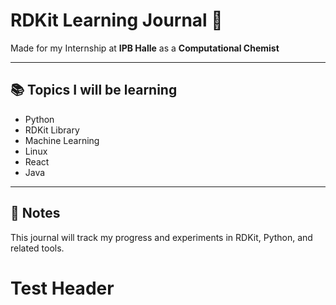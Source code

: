 # RDKit Learning Journal 🧪

Made for my Internship at **IPB Halle** as a **Computational Chemist**

---

## 📚 Topics I will be learning

- Python  
- RDKit Library  
- Machine Learning  
- Linux  
- React  
- Java  

---

## 📝 Notes

This journal will track my progress and experiments in RDKit, Python, and related tools.


# Test Header

